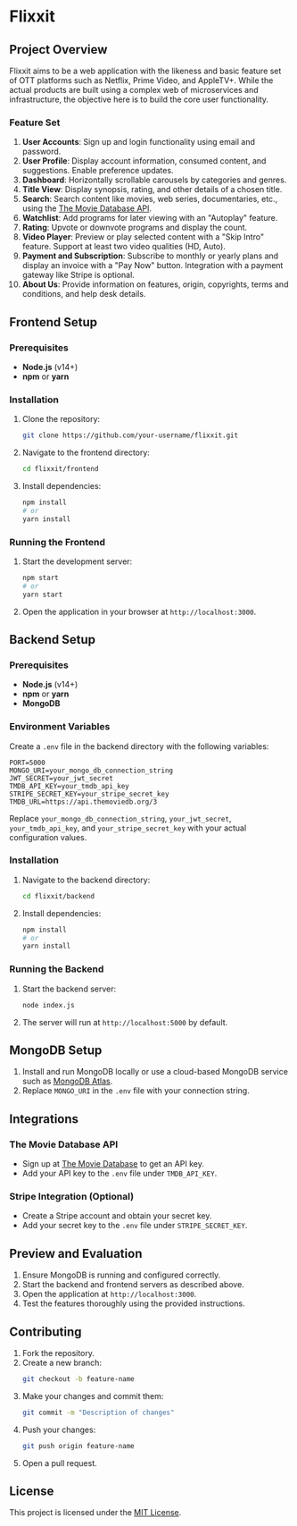 # Flixxit

## Project Overview

Flixxit aims to be a web application with the likeness and basic feature set of OTT platforms such as Netflix, Prime Video, and AppleTV+. While the actual products are built using a complex web of microservices and infrastructure, the objective here is to build the core user functionality.

### Feature Set

1. **User Accounts**: Sign up and login functionality using email and password.
2. **User Profile**: Display account information, consumed content, and suggestions. Enable preference updates.
3. **Dashboard**: Horizontally scrollable carousels by categories and genres.
4. **Title View**: Display synopsis, rating, and other details of a chosen title.
5. **Search**: Search content like movies, web series, documentaries, etc., using the [The Movie Database API](https://www.themoviedb.org/).
6. **Watchlist**: Add programs for later viewing with an "Autoplay" feature.
7. **Rating**: Upvote or downvote programs and display the count.
8. **Video Player**: Preview or play selected content with a "Skip Intro" feature. Support at least two video qualities (HD, Auto).
9. **Payment and Subscription**: Subscribe to monthly or yearly plans and display an invoice with a "Pay Now" button. Integration with a payment gateway like Stripe is optional.
10. **About Us**: Provide information on features, origin, copyrights, terms and conditions, and help desk details.

## Frontend Setup

### Prerequisites

- **Node.js** (v14+)
- **npm** or **yarn**

### Installation

1. Clone the repository:
   ```bash
   git clone https://github.com/your-username/flixxit.git
   ```
2. Navigate to the frontend directory:
   ```bash
   cd flixxit/frontend
   ```
3. Install dependencies:
   ```bash
   npm install
   # or
   yarn install
   ```

### Running the Frontend

1. Start the development server:
   ```bash
   npm start
   # or
   yarn start
   ```
2. Open the application in your browser at `http://localhost:3000`.

## Backend Setup

### Prerequisites

- **Node.js** (v14+)
- **npm** or **yarn**
- **MongoDB**

### Environment Variables

Create a `.env` file in the backend directory with the following variables:

```env
PORT=5000
MONGO_URI=your_mongo_db_connection_string
JWT_SECRET=your_jwt_secret
TMDB_API_KEY=your_tmdb_api_key
STRIPE_SECRET_KEY=your_stripe_secret_key
TMDB_URL=https://api.themoviedb.org/3
```

Replace `your_mongo_db_connection_string`, `your_jwt_secret`, `your_tmdb_api_key`, and `your_stripe_secret_key` with your actual configuration values.

### Installation

1. Navigate to the backend directory:
   ```bash
   cd flixxit/backend
   ```
2. Install dependencies:
   ```bash
   npm install
   # or
   yarn install
   ```

### Running the Backend

1. Start the backend server:
   ```bash
   node index.js
   ```
2. The server will run at `http://localhost:5000` by default.

## MongoDB Setup

1. Install and run MongoDB locally or use a cloud-based MongoDB service such as [MongoDB Atlas](https://www.mongodb.com/cloud/atlas).
2. Replace `MONGO_URI` in the `.env` file with your connection string.

## Integrations

### The Movie Database API

- Sign up at [The Movie Database](https://www.themoviedb.org/) to get an API key.
- Add your API key to the `.env` file under `TMDB_API_KEY`.

### Stripe Integration (Optional)

- Create a Stripe account and obtain your secret key.
- Add your secret key to the `.env` file under `STRIPE_SECRET_KEY`.

## Preview and Evaluation

1. Ensure MongoDB is running and configured correctly.
2. Start the backend and frontend servers as described above.
3. Open the application at `http://localhost:3000`.
4. Test the features thoroughly using the provided instructions.

## Contributing

1. Fork the repository.
2. Create a new branch:
   ```bash
   git checkout -b feature-name
   ```
3. Make your changes and commit them:
   ```bash
   git commit -m "Description of changes"
   ```
4. Push your changes:
   ```bash
   git push origin feature-name
   ```
5. Open a pull request.

## License

This project is licensed under the [MIT License](LICENSE).
